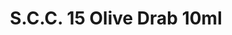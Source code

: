 ---
layout: product
title: "S.C.C. 15 Olive Drab 10ml"
price: "330" 
desc: "Nitro 10mL"
img_path: "/assets/img/RC037.webp"
brand: "AK "
available: true
special_offer: false
new: false
soon: false
cat: "020000"
subcat: "020200"
subsubcat: "020201"
sifra: "RC037"
popular: false
spec: false
---